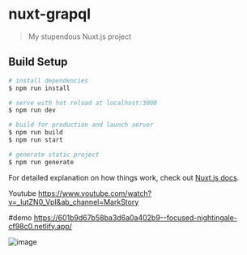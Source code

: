 # nuxt-grapql

> My stupendous Nuxt.js project

## Build Setup

``` bash
# install dependencies
$ npm run install

# serve with hot reload at localhost:3000
$ npm run dev

# build for production and launch server
$ npm run build
$ npm run start

# generate static project
$ npm run generate
```

For detailed explanation on how things work, check out [Nuxt.js docs](https://nuxtjs.org).

Youtube
https://www.youtube.com/watch?v=_IutZN0_VpI&ab_channel=MarkStory

#demo
https://601b9d67b58ba3d6a0a402b9--focused-nightingale-cf98c0.netlify.app/

![image](https://github.com/chanthavong/nuxt-hasura/blob/master/assets/profile.gif)